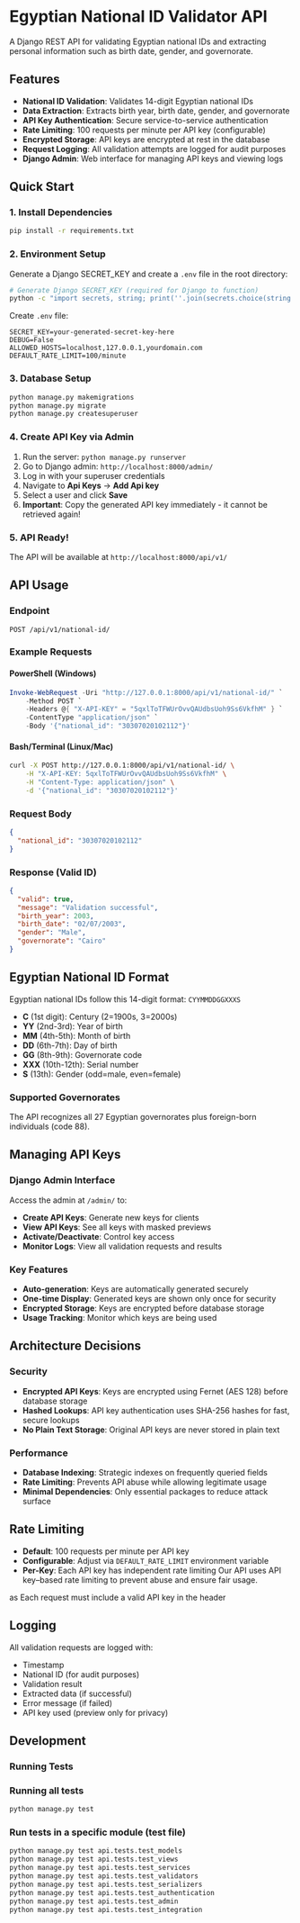 # Egyptian National ID Validator API

A Django REST API for validating Egyptian national IDs and extracting personal information such as birth date, gender, and governorate.

## Features

- **National ID Validation**: Validates 14-digit Egyptian national IDs
- **Data Extraction**: Extracts birth year, birth date, gender, and governorate
- **API Key Authentication**: Secure service-to-service authentication
- **Rate Limiting**: 100 requests per minute per API key (configurable)
- **Encrypted Storage**: API keys are encrypted at rest in the database
- **Request Logging**: All validation attempts are logged for audit purposes
- **Django Admin**: Web interface for managing API keys and viewing logs

## Quick Start

### 1. Install Dependencies

```bash
pip install -r requirements.txt
```

### 2. Environment Setup

Generate a Django SECRET_KEY and create a `.env` file in the root directory:

```bash
# Generate Django SECRET_KEY (required for Django to function)
python -c "import secrets, string; print(''.join(secrets.choice(string.ascii_letters + string.digits) for _ in range(50)))"
```

Create `.env` file:

```env
SECRET_KEY=your-generated-secret-key-here
DEBUG=False
ALLOWED_HOSTS=localhost,127.0.0.1,yourdomain.com
DEFAULT_RATE_LIMIT=100/minute
```

### 3. Database Setup

```bash
python manage.py makemigrations
python manage.py migrate
python manage.py createsuperuser
```

### 4. Create API Key via Admin

1. Run the server: `python manage.py runserver`
2. Go to Django admin: `http://localhost:8000/admin/`
3. Log in with your superuser credentials
4. Navigate to **Api Keys** → **Add Api key**
5. Select a user and click **Save**
6. **Important**: Copy the generated API key immediately - it cannot be retrieved again!

### 5. API Ready!

The API will be available at `http://localhost:8000/api/v1/`

## API Usage

### Endpoint

```
POST /api/v1/national-id/
```

### Example Requests

#### PowerShell (Windows)

```powershell
Invoke-WebRequest -Uri "http://127.0.0.1:8000/api/v1/national-id/" `
    -Method POST `
    -Headers @{ "X-API-KEY" = "5qxlToTFWUrOvvQAUdbsUoh9Ss6VkfhM" } `
    -ContentType "application/json" `
    -Body '{"national_id": "30307020102112"}'
```

#### Bash/Terminal (Linux/Mac)

```bash
curl -X POST http://127.0.0.1:8000/api/v1/national-id/ \
    -H "X-API-KEY: 5qxlToTFWUrOvvQAUdbsUoh9Ss6VkfhM" \
    -H "Content-Type: application/json" \
    -d '{"national_id": "30307020102112"}'
```

### Request Body

```json
{
  "national_id": "30307020102112"
}
```

### Response (Valid ID)

```json
{
  "valid": true,
  "message": "Validation successful",
  "birth_year": 2003,
  "birth_date": "02/07/2003",
  "gender": "Male",
  "governorate": "Cairo"
}
```

## Egyptian National ID Format

Egyptian national IDs follow this 14-digit format: `CYYMMDDGGXXXS`

- **C** (1st digit): Century (2=1900s, 3=2000s)
- **YY** (2nd-3rd): Year of birth
- **MM** (4th-5th): Month of birth
- **DD** (6th-7th): Day of birth
- **GG** (8th-9th): Governorate code
- **XXX** (10th-12th): Serial number
- **S** (13th): Gender (odd=male, even=female)

### Supported Governorates

The API recognizes all 27 Egyptian governorates plus foreign-born individuals (code 88).

## Managing API Keys

### Django Admin Interface

Access the admin at `/admin/` to:

- **Create API Keys**: Generate new keys for clients
- **View API Keys**: See all keys with masked previews
- **Activate/Deactivate**: Control key access
- **Monitor Logs**: View all validation requests and results

### Key Features

- **Auto-generation**: Keys are automatically generated securely
- **One-time Display**: Generated keys are shown only once for security
- **Encrypted Storage**: Keys are encrypted before database storage
- **Usage Tracking**: Monitor which keys are being used

## Architecture Decisions

### Security

- **Encrypted API Keys**: Keys are encrypted using Fernet (AES 128) before database storage
- **Hashed Lookups**: API key authentication uses SHA-256 hashes for fast, secure lookups
- **No Plain Text Storage**: Original API keys are never stored in plain text

### Performance

- **Database Indexing**: Strategic indexes on frequently queried fields
- **Rate Limiting**: Prevents API abuse while allowing legitimate usage
- **Minimal Dependencies**: Only essential packages to reduce attack surface

## Rate Limiting

- **Default**: 100 requests per minute per API key
- **Configurable**: Adjust via `DEFAULT_RATE_LIMIT` environment variable
- **Per-Key**: Each API key has independent rate limiting
  Our API uses API key–based rate limiting to prevent abuse and ensure fair usage.

as Each request must include a valid API key in the header

## Logging

All validation requests are logged with:

- Timestamp
- National ID (for audit purposes)
- Validation result
- Extracted data (if successful)
- Error message (if failed)
- API key used (preview only for privacy)

## Development

### Running Tests

### Running all tests

```bash
python manage.py test
```

### Run tests in a specific module (test file)

```bash
python manage.py test api.tests.test_models
python manage.py test api.tests.test_views
python manage.py test api.tests.test_services
python manage.py test api.tests.test_validators
python manage.py test api.tests.test_serializers
python manage.py test api.tests.test_authentication
python manage.py test api.tests.test_admin
python manage.py test api.tests.test_integration
```
